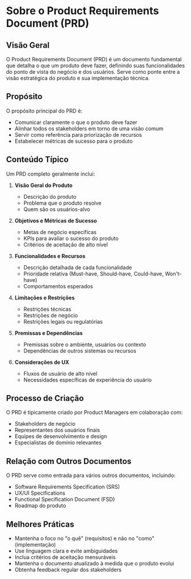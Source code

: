 # Sobre o Product Requirements Document (PRD)

## Visão Geral

O Product Requirements Document (PRD) é um documento fundamental que detalha o que um produto deve fazer, definindo suas funcionalidades do ponto de vista do negócio e dos usuários. Serve como ponte entre a visão estratégica do produto e sua implementação técnica.

## Propósito

O propósito principal do PRD é:

- Comunicar claramente o que o produto deve fazer
- Alinhar todos os stakeholders em torno de uma visão comum
- Servir como referência para priorização de recursos
- Estabelecer métricas de sucesso para o produto

## Conteúdo Típico

Um PRD completo geralmente inclui:

1. **Visão Geral do Produto**

   - Descrição do produto
   - Problema que o produto resolve
   - Quem são os usuários-alvo

2. **Objetivos e Métricas de Sucesso**

   - Metas de negócio específicas
   - KPIs para avaliar o sucesso do produto
   - Critérios de aceitação de alto nível

3. **Funcionalidades e Recursos**

   - Descrição detalhada de cada funcionalidade
   - Prioridade relativa (Must-have, Should-have, Could-have, Won't-have)
   - Comportamentos esperados

4. **Limitações e Restrições**

   - Restrições técnicas
   - Restrições de negócio
   - Restrições legais ou regulatórias

5. **Premissas e Dependências**

   - Premissas sobre o ambiente, usuários ou contexto
   - Dependências de outros sistemas ou recursos

6. **Considerações de UX**
   - Fluxos de usuário de alto nível
   - Necessidades específicas de experiência do usuário

## Processo de Criação

O PRD é tipicamente criado por Product Managers em colaboração com:

- Stakeholders de negócio
- Representantes dos usuários finais
- Equipes de desenvolvimento e design
- Especialistas de domínio relevantes

## Relação com Outros Documentos

O PRD serve como entrada para vários outros documentos, incluindo:

- Software Requirements Specification (SRS)
- UX/UI Specifications
- Functional Specification Document (FSD)
- Roadmap do produto

## Melhores Práticas

- Mantenha o foco no "o quê" (requisitos) e não no "como" (implementação)
- Use linguagem clara e evite ambiguidades
- Inclua critérios de aceitação mensuráveis
- Mantenha o documento atualizado à medida que o produto evolui
- Obtenha feedback regular dos stakeholders
